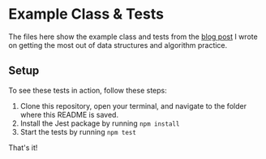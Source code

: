 # Example Class & Tests

The files here show the example class and tests from the [blog post]() I wrote on getting the most out of data structures and algorithm practice.

## Setup

To see these tests in action, follow these steps:

1. Clone this repository, open your terminal, and navigate to the folder where this README is saved.
1. Install the Jest package by running `npm install`
1. Start the tests by running `npm test`

That's it! 